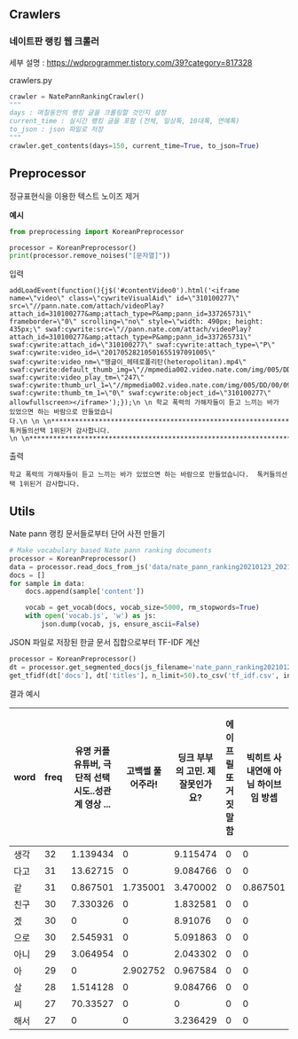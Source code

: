 ## Crawlers

### 네이트판 랭킹 웹 크롤러
세부 설명 : https://wdprogrammer.tistory.com/39?category=817328

crawlers.py

~~~python
crawler = NatePannRankingCrawler()
"""
days : 며칠동안의 랭킹 글을 크롤링할 것인지 설정
current_time : 실시간 랭킹 글을 포함 (전체, 일상톡, 10대톡, 연예톡)
to_json : json 파일로 저장
"""
crawler.get_contents(days=150, current_time=True, to_json=True)
~~~



## Preprocessor

정규표현식을 이용한 텍스트 노이즈 제거

**예시**

~~~python
from preprocessing import KoreanPreprocessor

processor = KoreanPreprocessor()
print(processor.remove_noises("[문자열]"))
~~~

입력

~~~
addLoadEvent(function(){j$('#contentVideo0').html('<iframe name=\"video\" class=\"cywriteVisualAid\" id=\"310100277\" src=\"//pann.nate.com/attach/videoPlay?attach_id=310100277&amp;attach_type=P&amp;pann_id=337265731\" frameborder=\"0\" scrolling=\"no\" style=\"width: 490px; height: 435px;\" swaf:cywrite:src=\"//pann.nate.com/attach/videoPlay?attach_id=310100277&amp;attach_type=P&amp;pann_id=337265731\" swaf:cywrite:attach_id=\"310100277\" swaf:cywrite:attach_type=\"P\" swaf:cywrite:video_id=\"20170528210501655197091005\" swaf:cywrite:video_nm=\"땡글이_헤테로폴리탄(heteropolitan).mp4\" swaf:cywrite:default_thumb_img=\"//mpmedia002.video.nate.com/img/005/DD/00/09/B_20170528210501655197091005.jpg\" swaf:cywrite:video_play_tm=\"247\" swaf:cywrite:thumb_url_1=\"//mpmedia002.video.nate.com/img/005/DD/00/09/B_20170528210501655197091005.jpg\" swaf:cywrite:thumb_tm_1=\"0\" swaf:cywrite:object_id=\"310100277\" allowfullscreen></iframe>');});\n \n 학교 폭력의 가해자들이 듣고 느끼는 바가 있었으면 하는 바람으로 만들었습니다.\n \n \n******************************************************************************\n톡커들의선택 1위된거 감사합니다. \n \n*******************************************************************************
~~~

출력

~~~
학교 폭력의 가해자들이 듣고 느끼는 바가 있었으면 하는 바람으로 만들었습니다.  톡커들의선택 1위된거 감사합니다.
~~~



## Utils

Nate pann 랭킹 문서들로부터 단어 사전 만들기

~~~python
# Make vocabulary based Nate pann ranking documents
processor = KoreanPreprocessor()
data = processor.read_docs_from_js('data/nate_pann_ranking20210123_20210622.json')
docs = []
for sample in data:
    docs.append(sample['content'])

    vocab = get_vocab(docs, vocab_size=5000, rm_stopwords=True)
    with open('vocab.js', 'w') as js:
        json.dump(vocab, js, ensure_ascii=False)
~~~



JSON 파일로 저장된 한글 문서 집합으로부터 TF-IDF 계산

~~~python
processor = KoreanPreprocessor()
dt = processor.get_segmented_docs(js_filename='nate_pann_ranking20210123_20210622_rm_noisy.json')
get_tfidf(dt['docs'], dt['titles'], n_limit=50).to_csv('tf_idf.csv', index=False, encoding="utf-8-sig")
~~~

결과 예시

| word | freq | 유명 커플 유튜버, 극단적 선택 시도..성관계 영상 ... | 고백썰 풀어주라! | 딩크 부부의 고민. 제 잘못인가요? | 에이프릴 또 거짓말함 | 빅히트 사내연애 아님 하이브임 방셉 | 근데 트와이스는 재계약 절대안할거같음... | 에이프릴 멤버들 인터뷰 뜸 | 새우튀김 1개 환불건 때문에 점주 뇌출혈 사망 | 방탄 진 콧대 장난아니다 | 에스파 축하해 레전드다 | 에스파 스엠 최초 1위래 | 이번에 교사 뽑는 체제가 바뀌어.. 꼭 봐줘 |
| ---- | ---- | --------------------------------------------------- | ---------------- | -------------------------------- | -------------------- | ---------------------------------- | ---------------------------------------- | ------------------------- | ------------------------------------------- | ----------------------- | ---------------------- | ---------------------- | ---------------------------------------- |
| 생각 | 32   | 1.139434                                            | 0                | 9.115474                         | 0                    | 0                                  | 0                                        | 0                         | 0                                           | 0                       | 0                      | 0                      | 0                                        |
| 다고 | 31   | 13.62715                                            | 0                | 9.084766                         | 0                    | 0                                  | 0                                        | 1.514128                  | 1.514128                                    | 0                       | 0                      | 0                      | 0                                        |
| 같   | 31   | 0.867501                                            | 1.735001         | 3.470002                         | 0                    | 0.867501                           | 0.867501                                 | 0                         | 0                                           | 0                       | 0                      | 0                      | 0.867501                                 |
| 친구 | 30   | 7.330326                                            | 0                | 1.832581                         | 0                    | 0                                  | 0                                        | 0                         | 0                                           | 0                       | 0                      | 0                      | 0                                        |
| 겠   | 30   | 0                                                   | 0                | 8.91076                          | 0                    | 0                                  | 0                                        | 0                         | 0                                           | 0                       | 0                      | 0                      | 1.272966                                 |
| 으로 | 30   | 2.545931                                            | 0                | 5.091863                         | 0                    | 0                                  | 0                                        | 0                         | 0                                           | 0                       | 0                      | 0                      | 0                                        |
| 아니 | 29   | 3.064954                                            | 0                | 2.043302                         | 0                    | 0                                  | 1.021651                                 | 0                         | 0                                           | 0                       | 0                      | 0                      | 1.021651                                 |
| 아   | 29   | 0                                                   | 2.902752         | 0.967584                         | 0                    | 0                                  | 0.967584                                 | 0                         | 0.967584                                    | 0                       | 0                      | 0                      | 0.967584                                 |
| 살   | 28   | 1.514128                                            | 0                | 9.084766                         | 0                    | 0                                  | 0                                        | 0                         | 0                                           | 0                       | 0                      | 0                      | 0                                        |
| 씨   | 27   | 70.33527                                            | 0                | 0                                | 0                    | 0                                  | 0                                        | 0                         | 0                                           | 0                       | 0                      | 0                      | 0                                        |
| 해서 | 27   | 0                                                   | 0                | 3.236429                         | 0                    | 0                                  | 0                                        | 1.07881                   | 0                                           | 0                       | 0                      | 0                      | 4.315239                                 |
